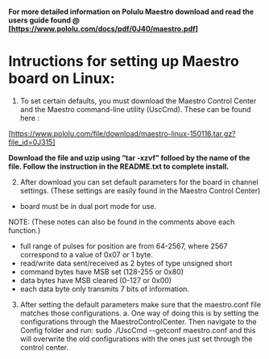 **For more detailed information on Polulu Maestro download and read the users guide found @ [https://www.pololu.com/docs/pdf/0J40/maestro.pdf]**

# Intructions for setting up Maestro board on Linux:

1. To set certain defaults, you must download the Maestro Control Center and the Maestro command-line utility (UscCmd). These can be found here :

[https://www.pololu.com/file/download/maestro-linux-150116.tar.gz?file_id=0J315]

**Download the file and uzip using “tar -xzvf” folloed by the name of the file. Follow the instruction in the README.txt to complete install.**


2. After download you can set default parameters for the board in channel settings. (These settings are easily found in the Maestro Control Center)
- board must be in dual port mode for use.

NOTE: (These notes can also be found in the comments above each function.)
- full range of pulses for position are from 64-2567, where 2567 correspond to a value of 0x07 or 1 byte. 
- read/write data sent/received as 2 bytes of type unsigned short
- command bytes have MSB set (128-255 or 0x80)
- data bytes have MSB cleared (0-127 or 0x00)
- each data byte only transmits 7 bits of information.

3. After setting the default parameters make sure that the maestro.conf file matches those configurations. 
	a. One way of doing this is by setting the configurations through the MaestroControlCenter.  Then navigate to the Config folder and run: sudo ./UscCmd --getconf maestro.conf and this will overwrite the old configurations with the ones just set through the control center.


